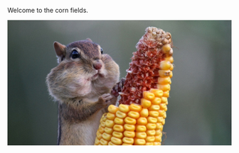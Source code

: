 Welcome to the corn fields.

![corn](https://raw.githubusercontent.com/RohanSSS/epk.woods/master/corn.jpg)
